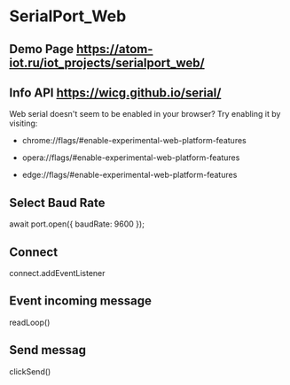 # SerialPort_Web
## Demo Page https://atom-iot.ru/iot_projects/serialport_web/

## Info API https://wicg.github.io/serial/

Web serial doesn\'t seem to be enabled in your browser? 
Try enabling it by visiting:
- chrome://flags/#enable-experimental-web-platform-features

- opera://flags/#enable-experimental-web-platform-features

- edge://flags/#enable-experimental-web-platform-features



## Select Baud Rate 
await port.open({ baudRate: 9600 });

## Connect
connect.addEventListener

## Event incoming message
readLoop()

## Send messag
clickSend()
